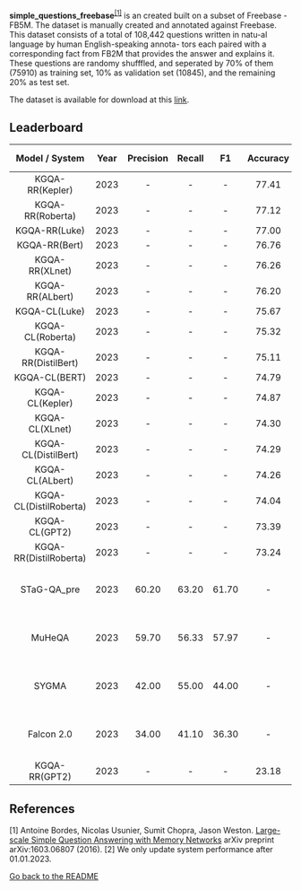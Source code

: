 
**simple_questions_freebase**<sup>[[1]](#myfootnote1)</sup> is an created built on a subset of Freebase - FB5M. The dataset is manually created and annotated against Freebase. This dataset consists of a total of 108,442 questions written in natu-al language by human English-speaking annota- tors each paired with a corresponding fact from FB2M that provides the answer and explains it. These questions are randomy shufffled, and seperated by 70% of them (75910) as training set, 10% as validation set (10845), and the remaining 20% as test set.

The dataset is available for download at this [link](https://github.com/davidgolub/SimpleQA/tree/master/datasets/SimpleQuestions).

## Leaderboard 


| Model / System | Year | Precision | Recall |  F1   |  Accuracy  | Language |                                         Reported by                                          |
|:--------------:|:----:|:---------:|:------:|:-----:|:-----:|:--------:|:--------------------------------------------------------------------------------------------:|
|  KGQA-RR(Kepler) | 2023 |   -     |    -   |   -   | 77.41 |  EN    | [Hu et al.](https://arxiv.org/pdf/2303.10368.pdf)  |
|  KGQA-RR(Roberta)| 2023 |   -     |    -   |   -   | 77.12 |  EN    | [Hu et al.](https://arxiv.org/pdf/2303.10368.pdf)  |
|  KGQA-RR(Luke)   | 2023 |   -     |    -   |   -   | 77.00 |  EN    | [Hu et al.](https://arxiv.org/pdf/2303.10368.pdf)  |
|  KGQA-RR(Bert)   | 2023 |   -     |    -   |   -   | 76.76 |  EN    | [Hu et al.](https://arxiv.org/pdf/2303.10368.pdf)  |
|  KGQA-RR(XLnet)  | 2023 |    -    |     -  |    -  | 76.26 |  EN    | [Hu et al.](https://arxiv.org/pdf/2303.10368.pdf)  |
|  KGQA-RR(ALbert) | 2023 |    -    |     -  |    -  | 76.20 |  EN    | [Hu et al.](https://arxiv.org/pdf/2303.10368.pdf)  |
|  KGQA-CL(Luke)   | 2023 |   -     |     -  | -     |  75.67 |  EN    |  [Hu et al.](https://arxiv.org/pdf/2303.10368.pdf)  |
|  KGQA-CL(Roberta)| 2023 |   -     |     -  |   -   |  75.32 |  EN    |  [Hu et al.](https://arxiv.org/pdf/2303.10368.pdf)  |
|  KGQA-RR(DistilBert) | 2023 |   - |     -  |    -  | 75.11 |  EN    | [Hu et al.](https://arxiv.org/pdf/2303.10368.pdf)  |
|  KGQA-CL(BERT) | 2023 |   -       |    -   |   -    | 74.79 |  EN    | [Hu et al.](https://arxiv.org/pdf/2303.10368.pdf)  |
|  KGQA-CL(Kepler) | 2023 |   -     |    -   |   -    | 74.87 |  EN    | [Hu et al.](https://arxiv.org/pdf/2303.10368.pdf)  |
|  KGQA-CL(XLnet) | 2023 |   -      |    -   |   -    | 74.30 |  EN    | [Hu et al.](https://arxiv.org/pdf/2303.10368.pdf)  |
| KGQA-CL(DistilBert) | 2023 |   -  |    -   |   -    | 74.29   |  EN    | [Hu et al.](https://arxiv.org/pdf/2303.10368.pdf)  |
|  KGQA-CL(ALbert) | 2023 |   -     |    -   |   -    | 74.26   |  EN    | [Hu et al.](https://arxiv.org/pdf/2303.10368.pdf)  |
|  KGQA-CL(DistilRoberta) | 2023 | -  |    -   |   -    | 74.04   |  EN    | [Hu et al.](https://arxiv.org/pdf/2303.10368.pdf)  |
|  KGQA-CL(GPT2) | 2023 |   -         |    -   |   -    | 73.39   |  EN    | [Hu et al.](https://arxiv.org/pdf/2303.10368.pdf)  |
|  KGQA-RR(DistilRoberta) | 2023 |   - |     -  |    -  | 73.24 |  EN    | [Hu et al.](https://arxiv.org/pdf/2303.10368.pdf)  |
|  STaG-QA_pre   | 2023 |   60.20   | 63.20  | 61.70 |   -  |   EN    |  [Badenes-Olmedo and Corcho](https://www.semantic-web-journal.net/system/files/swj3379.pdf)  |
|     MuHeQA     | 2023 |   59.70   | 56.33  | 57.97 |  -  |    EN    |  [Badenes-Olmedo and Corcho](https://www.semantic-web-journal.net/system/files/swj3379.pdf)  |
|     SYGMA      | 2023 |   42.00   | 55.00  | 44.00 |  -  |    EN    |  [Badenes-Olmedo and Corcho](https://www.semantic-web-journal.net/system/files/swj3379.pdf)  |
|   Falcon 2.0   | 2023 |   34.00   | 41.10  | 36.30 |   -  |   EN    |  [Badenes-Olmedo and Corcho](https://www.semantic-web-journal.net/system/files/swj3379.pdf)  |
|  KGQA-RR(GPT2) | 2023 |   - |     -  |    -  | 23.18 |  EN    | [Hu et al.](https://arxiv.org/pdf/2303.10368.pdf)  |


## References
<a name="myfootnote1">[1]</a> Antoine Bordes, Nicolas Usunier, Sumit Chopra, Jason Weston. [Large-scale Simple Question Answering with Memory Networks](https://arxiv.org/pdf/1506.02075.pdf) arXiv preprint arXiv:1603.06807 (2016).
<a name="myfootnote1">[2]</a> We only update system performance after 01.01.2023.


[Go back to the README](../README.md)